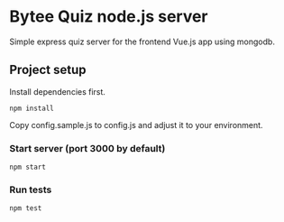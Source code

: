 # Bytee Quiz node.js server

Simple express quiz server for the frontend Vue.js app using mongodb.

## Project setup

Install dependencies first.

```
npm install
```

Copy config.sample.js to config.js and adjust it to your environment.

### Start server (port 3000 by default)
```
npm start
```

### Run tests
```
npm test
```
